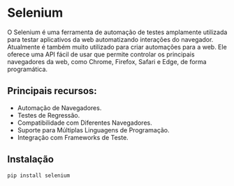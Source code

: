 # Selenium


O Selenium é uma ferramenta de automação de testes amplamente utilizada para testar aplicativos da web automatizando interações do navegador. Atualmente é também muito utilizado para criar automações para a web. Ele oferece uma API fácil de usar que permite controlar os principais navegadores da web, como Chrome, Firefox, Safari e Edge, de forma programática.

## Principais recursos:

- Automação de Navegadores.
- Testes de Regressão.
- Compatibilidade com Diferentes Navegadores.
- Suporte para Múltiplas Linguagens de Programação.
- Integração com Frameworks de Teste.


## Instalação

```bash
pip install selenium
```